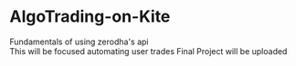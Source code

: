 # AlgoTrading-on-Kite
Fundamentals of using zerodha's api  
This will be focused automating user trades 
Final Project will be uploaded

